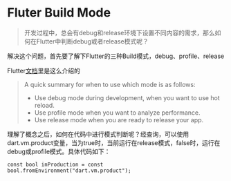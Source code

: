 # Fluter Build Mode

> 开发过程中，总会有debug和release环境下设置不同内容的需求，那么如何在Flutter中判断debug或者release模式呢？

解决这个问题，首先要了解下Flutter的三种Build模式，debug、profile、release

Flutter[文档](https://flutter.dev/docs/testing/build-modes)里是这么介绍的

> A quick summary for when to use which mode is as follows:
>
> - Use debug mode during development, when you want to use hot reload.
> - Use profile mode when you want to analyze performance.
> - Use release mode when you are ready to release your app.

理解了概念之后，如何在代码中进行模式判断呢？经查询，可以使用 dart.vm.product变量，当为true时，当前运行在release模式，false时，运行在debug或profile模式。具体代码如下：

```
const bool inProduction = const bool.fromEnvironment("dart.vm.product");
```